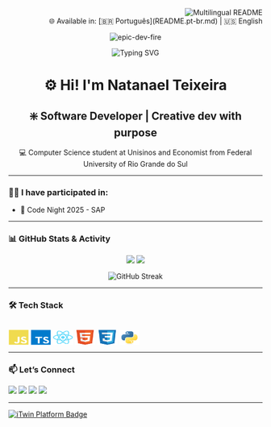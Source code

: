 <p align="right">
    <img src="https://img.shields.io/badge/README-Multilingual-blueviolet?style=for-the-badge&logo=github" alt="Multilingual README" />
  <br>
  🌐 Available in: [🇧🇷 Português](README.pt-br.md) | 🇺🇸 English
</p>

<p align="center">
  <img src="https://media.giphy.com/media/L8K62iTDkzGX6/giphy.gif" width="300" alt="epic-dev-fire" />
</p>

<p align="center">
  <img src="https://readme-typing-svg.herokuapp.com?font=Fira+Code&pause=1000&width=500&lines=🔥+Building+inspiring+systems...;🚀+Leading+purpose-driven+projects;🔐+Intern+at+Federal+Police+of+Brazil;💡+Co-founder+of+a+tech+startup!" alt="Typing SVG" />
</p>

<h1 align="center">⚙️ Hi! I'm Natanael Teixeira</h1>
<h2 align="center">❇️ Software Developer | Creative dev with purpose</h2>

<p align="center">
💻 Computer Science student at Unisinos and Economist from Federal University of Rio Grande do Sul<br>
</p>

---

### 🫶🏻 I have participated in:
- 🛜 Code Night 2025 - SAP

---
### 📊 GitHub Stats & Activity

<p align="center">
  <img width="48%" src="https://github-readme-stats.vercel.app/api?username=Mit0lenda&show_icons=true&theme=default" />
  <img width="48%" src="https://github-readme-stats.vercel.app/api/top-langs/?username=Mit0lenda&layout=compact" />
</p>
<p align="center">
  <img src="https://github-readme-streak-stats.herokuapp.com/?user=Mit0lenda&theme=default" alt="GitHub Streak" />
</p>

---

### 🛠️ Tech Stack

<div style="display: inline_block"><br>
  <img align="center" alt="Nico-JS" height="30" width="40" src="https://raw.githubusercontent.com/devicons/devicon/master/icons/javascript/javascript-plain.svg">
  <img align="center" alt="Nico-TS" height="30" width="40" src="https://raw.githubusercontent.com/devicons/devicon/master/icons/typescript/typescript-plain.svg">
  <img align="center" alt="Nico-React" height="30" width="40" src="https://raw.githubusercontent.com/devicons/devicon/master/icons/react/react-original.svg">
  <img align="center" alt="Nico-HTML" height="30" width="40" src="https://raw.githubusercontent.com/devicons/devicon/master/icons/html5/html5-original.svg">
  <img align="center" alt="Nico-CSS" height="30" width="40" src="https://raw.githubusercontent.com/devicons/devicon/master/icons/css3/css3-original.svg">
  <img align="center" alt="Nico-Python" height="30" width="40" src="https://raw.githubusercontent.com/devicons/devicon/master/icons/python/python-original.svg">
</div>

---

### 📫 Let’s Connect

<div> 
  <a href="https://instagram.com/nicollasde" target="_blank"><img src="https://img.shields.io/badge/-Instagram-%23E4405F?style=for-the-badge&logo=instagram&logoColor=white"></a>
  <a href="https://discord.gg/yWnbtyBVch" target="_blank"><img src="https://img.shields.io/badge/Discord-7289DA?style=for-the-badge&logo=discord&logoColor=white"></a> 
  <a href="mailto:nideoliveirafreitas@gmail.com"><img src="https://img.shields.io/badge/-Gmail-%23333?style=for-the-badge&logo=gmail&logoColor=white"></a>
  <a href="https://www.linkedin.com/in/nicollasde" target="_blank"><img src="https://img.shields.io/badge/-LinkedIn-%230077B5?style=for-the-badge&logo=linkedin&logoColor=white"></a> 
</div>

---
<div align="left">
  <a href="https://www.credly.com/badges/ce93320e-12ef-49f1-81b8-d3612860fb4e/public_url" target="_blank">
    <img src="https://github.com/Mit0lenda/Mit0lenda/assets/113867356/bfd21a80-fa54-4059-87ac-475dfeba0d03" width="150px" alt="iTwin Platform Badge">
  </a>
</div>
